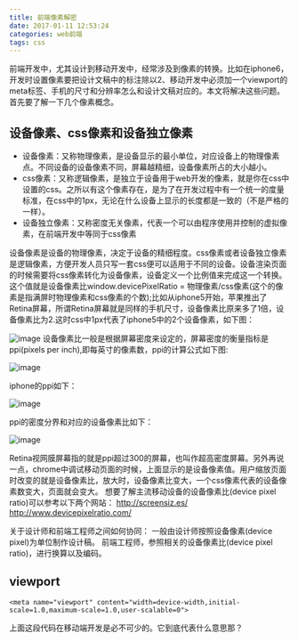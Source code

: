 ```yaml
---
title: 前端像素解密
date: 2017-01-11 12:53:24
categories: web前端
tags: css
---
```

前端开发中，尤其设计到移动开发中，经常涉及到像素的转换。比如在iphone6，开发时设置像素要把设计文稿中的标注除以2、移动开发中必须加一个viewport的meta标签、手机的尺寸和分辨率怎么和设计文稿对应的。本文将解决这些问题。首先要了解一下几个像素概念。
<!-- more -->
## 设备像素、css像素和设备独立像素
- 设备像素：又称物理像素，是设备显示的最小单位，对应设备上的物理像素点。不同设备的设备像素不同，屏幕越精细，设备像素所占的大小越小。
- css像素：又称逻辑像素，是独立于设备用于web开发的像素，就是你在css中设置的css。之所以有这个像素存在，是为了在开发过程中有一个统一的度量标准，在css中的1px，无论在什么设备上显示的长度都是一致的（不是严格的一样）。
- 设备独立像素：又称密度无关像素，代表一个可以由程序使用并控制的虚拟像素，在前端开发中等同于css像素

设备像素是设备的物理像素，决定于设备的精细程度。css像素或者设备独立像素是逻辑像素，方便开发人员只写一套css便可以适用于不同的设备。设备渲染页面的时候需要将css像素转化为设备像素，设备定义一个比例值来完成这一个转换。这个值就是设备像素比window.devicePixelRatio = 物理像素/css像素(这个的像素是指满屏时物理像素和css像素的个数);比如从iphone5开始，苹果推出了Retina屏幕，所谓Retina屏幕就是同样的手机尺寸，设备像素比原来多了1倍，设备像素比为2.这时css中1px代表了iphone5中的2个设备像素，如下图：

![image](/images/pixel.png)
设备像素比一般是根据屏幕密度来设定的，屏幕密度的衡量指标是ppi(pixels per inch),即每英寸的像素数，ppi的计算公式如下图:

![image](/images/ppi.jpg)

iphone的ppi如下：

![image](/images/iphone.png)

ppi的密度分界和对应的设备像素比如下：

![image](/images/dpr.jpg)

Retina视网膜屏幕指的就是ppi超过300的屏幕，也叫作超高密度屏幕。另外再说一点，chrome中调试移动页面的时候，上面显示的是设备像素值。用户缩放页面时改变的就是设备像素比，放大时，设备像素比变大，一个css像素代表的设备像素数变大，页面就会变大。
想要了解主流移动设备的设备像素比(device pixel ratio)可以参考以下两个网站：
http://screensiz.es/
http://www.devicepixelratio.com/

关于设计师和前端工程师之间如何协同：
一般由设计师按照设备像素(device pixel)为单位制作设计稿。
前端工程师，参照相关的设备像素比(device pixel ratio)，进行换算以及编码。

## viewport
```
<meta name="viewport" content="width=device-width,initial-scale=1.0,maximum-scale=1.0,user-scalable=0">
```
上面这段代码在移动端开发是必不可少的。它到底代表什么意思那？
